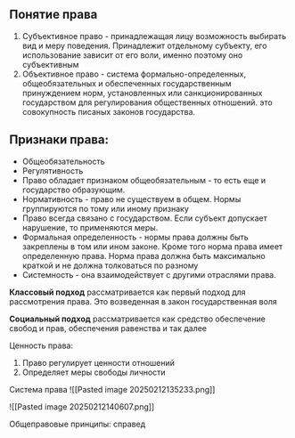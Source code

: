 ## Понятие права
1. Субъективное право - принадлежащая лицу возможность выбирать вид и меру поведения. Принадлежит отдельному субъекту, его использование зависит от его воли, именно поэтому оно субъективным
2. Объективное право - система формально-определенных, общеобязательных и обеспеченных государственным принуждением норм, установленных или санкционированных государством для регулирования общественных отношений. это совокупность писаных законов государства.
## Признаки права:
- Общеобязательность 
- Регулятивность
- Право обладает признаком общеобязательным - то есть еще и государство образующим.
- Нормативность - право не существуем в общем. Нормы группируются по тому или иному признаку
- Право всегда связано с государством. Если субъект допускает нарушение, то применяются меры. 
- Формальная определенность - нормы права должны быть закреплены в том или ином законе. Кроме того норма права имеет определенную права. Норма права должна быть максимально краткой и не должна толковаться по разному
- Системность - она взаимодействует с другими отраслями права. 

**Классовый подход** рассматривается как первый подход для рассмотрения права. Это возведенная в закон государственная воля

**Социальный подход** рассматривается как средство обеспечение свобод и прав, обеспечения равенства и так далее

Ценность права:
1. Право регулирует ценности отношений 
2. Определяет меры свободы личности 

Cистема права 
![[Pasted image 20250212135233.png]]

![[Pasted image 20250212140607.png]]

Общеправовые принципы:
справед